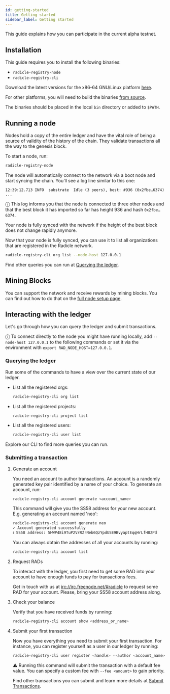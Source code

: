 ```yaml
---
id: getting-started
title: Getting started
sidebar_label: Getting started
---
```


This guide explains how you can participate in the current alpha testnet.

## Installation

This guide requires you to install the following binaries:

* `radicle-registry-node`
* `radicle-registry-cli`

Download the latest versions for the x86-64 GNU/Linux platform <a href="https://github.com/radicle-dev/radicle-registry/releases/latest" target="_blank" rel="noopener noreferrer">here</a>.

For other platforms, you will need to build the binaries <a href="https://github.com/radicle-dev/radicle-registry#build-from-source" target="_blank" rel="noopener noreferrer">from source</a>.

The binaries should be placed in the local `bin` directory or added to `$PATH`.

## Running a node

Nodes hold a copy of the entire ledger and have the vital role of being a source of
validity of the history of the chain. They validate transactions all the way to the
genesis block.

To start a node, run:

``` bash
radicle-registry-node
```

The node will automatically connect to the network via a boot node and
start syncing the chain. You’ll see a log line similar to this one:

```
12:39:12.713 INFO  substrate  Idle (3 peers), best: #936 (0x2fbe…6374) ...
```

ⓘ This log informs you that the node is connected to three other nodes
and that the best block it has imported so far has height 936 and hash `0x2fbe…6374`.

Your node is fully synced with the network if the height of the best block does
not change rapidly anymore.

Now that your node is fully synced, you can use it to list all organizations that
are registered in the Radicle network.

```bash
radicle-registry-cli org list --node-host 127.0.0.1
```

Find other queries you can run at [Querying the ledger](#querying-the-ledger).


## Mining Blocks

You can support the network and receive rewards by mining blocks.
You can find out how to do that on the [full node setup page](/docs/node).

## Interacting with the ledger

Let's go through how you can query the ledger and submit transactions.

ⓘ To connect directly to the node you might have running locally, add
   `--node-host 127.0.0.1` to the following commands or set it via the
   environment with `export RAD_NODE_HOST=127.0.0.1`.

### Querying the ledger

Run some of the commands to have a view over the current state of our ledger.

- List all the registered orgs:
    ```bash
    radicle-registry-cli org list
    ```

- List all the registered projects:
    ```bash
    radicle-registry-cli project list
    ```

- List all the registered users:
    ```bash
    radicle-registry-cli user list
    ```

Explore our CLI to find more queries you can run.

### Submitting a transaction


1. Generate an account

    You need an account to author transactions.
    An account is a randomly generated key pair identified by a name of your choice.
    To generate an account, run:

    ```bash
    radicle-registry-cli account generate <account_name>
    ```

    This command will give you the SS58 address for your new account.
    E.g. generating an account named 'neo':

    ```bash
    radicle-registry-cli account generate neo
    ✓ Account generated successfully
    ℹ SS58 address: 5HWP48i9TuP2VrRZrNeb6QzYpdUSE9BvyaptEqqHrLfH8ZPd
    ```

    You can always obtain the addresses of all your accounts by running:

    ``` bash
    radicle-registry-cli account list
    ```

2. Request RADs

    To interact with the ledger, you first need to get some RAD into your account to have enough
    funds to pay for transactions fees.

    Get in touch with us at <a href="https://webchat.freenode.net/#radicle" target="_blank" rel="noopener noreferrer">irc://irc.freenode.net/#radicle</a>
    to request some RAD for your account. Please, bring your SS58 account address along.

3. Check your balance

    Verify that you have received funds by running:

    ``` bash
    radicle-registry-cli account show <address_or_name>
    ```

4. Submit your first transaction

    Now you have everything you need to submit your first transaction.
    For instance, you can register yourself as a user in our ledger by running:

    ``` bash
    radicle-registry-cli user register <handle> --author <account_name>
    ```

    ⚠ Running this command will submit the transaction with a default fee value.
    You can specify a custom fee with `--fee <amount>` to gain priority.

    Find other transactions you can submit and learn more details at
    [Submit Transactions](/docs/submit-transactions).
